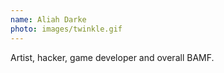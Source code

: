 ```yaml
---
name: Aliah Darke
photo: images/twinkle.gif
---
```

Artist, hacker, game developer and overall BAMF.
